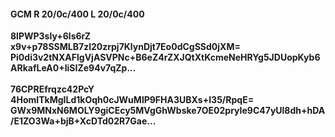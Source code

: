 #### GCM R 20/0c/400 L 20/0c/400
**8lPWP3sly+6ls6rZ**<br/>**x9v+p78SSMLB7zl20zrpj7KlynDjt7Eo0dCgSSd0jXM=**<br/>**Pi0di3v2tNXAFlgVjASVPNc+B6eZ4rZXJQtXtKcmeNeHRYg5JDUopKyb6ARkafLeA0+IiSIZe94v7qZp...**<br/><br/>
**76CPREfrqzc42PcY**<br/>**4HomITkMgILd1kOqh0cJWuMlP9FHA3UBXs+I35/RpqE=**<br/>**GWx9MNxN6MOLY9giCEcy5MVgGhWbske7OE02pryIe9C47yUl8dh+hDA/E1ZO3Wa+bjB+XcDTd02R7Gae...**